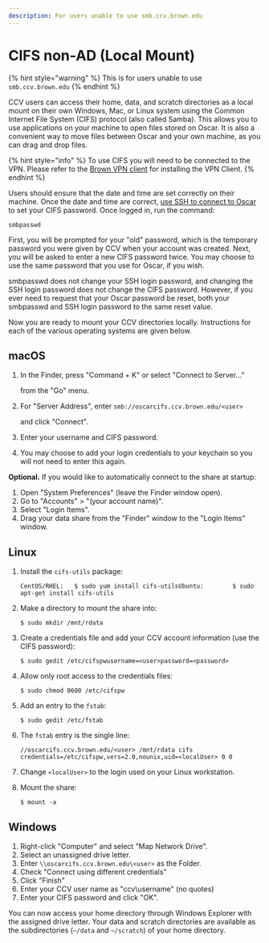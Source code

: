 ```yaml
---
description: For users unable to use smb.ccv.brown.edu
---
```


# CIFS  non-AD \(Local Mount\)



{% hint style="warning" %}
This is for users unable to use `smb.ccv.brown.edu`
{% endhint %}

CCV users can access their home, data, and scratch directories as a local mount on their own Windows, Mac, or Linux system using the Common Internet File System \(CIFS\) protocol \(also called Samba\). This allows you to use applications on your machine to open files stored on Oscar. It is also a convenient way to move files between Oscar and your own machine, as you can drag and drop files.

{% hint style="info" %}
To use CIFS you will need to be connected to the VPN. Please refer to the [Brown VPN client](https://vpn.brown.edu) for installing the VPN Client. 
{% endhint %}

Users should ensure that the date and time are set correctly on their machine. Once the date and time are correct, [use SSH to connect to Oscar](https://app.gitbook.com/@brown-cis/s/oscar/~/drafts/-Lg4RZ07lpbY8-GXym-g/primary/connecting-to-oscar/ssh) to set your CIFS password. Once logged in, run the command:

```text
smbpasswd
```

First, you will be prompted for your "old" password, which is the temporary password you were given by CCV when your account was created. Next, you will be asked to enter a new CIFS password twice. You may choose to use the same password that you use for Oscar, if you wish.

smbpasswd does not change your SSH login password, and changing the SSH login password does not change the CIFS password. However, if you ever need to request that your Oscar password be reset, both your smbpasswd and SSH login password to the same reset value.‌

Now you are ready to mount your CCV directories locally. Instructions for each of the various operating systems are given below.‌

## macOS <a id="macos"></a>

1. In the Finder, press "Command + K" or select "Connect to Server..."

   from the "Go" menu.

2. For "Server Address", enter `smb://oscarcifs.ccv.brown.edu/<user>`

   and click "Connect".

3. Enter your username and CIFS password.
4. You may choose to add your login credentials to your keychain so you will not need to enter this again.

**Optional.** If you would like to automatically connect to the share at startup:‌

1. Open "System Preferences" \(leave the Finder window open\).
2. Go to "Accounts" &gt; "\(your account name\)".
3. Select "Login Items".
4. Drag your data share from the "Finder" window to the "Login Items" window.‌

## Linux <a id="linux"></a>

1. Install the `cifs-utils` package:

   ```text
   CentOS/RHEL:   $ sudo yum install cifs-utilsUbuntu:        $ sudo apt-get install cifs-utils
   ```

2. Make a directory to mount the share into:

   ```text
   $ sudo mkdir /mnt/rdata
   ```

3. Create a credentials file and add your CCV account information \(use the CIFS password\):

   ```text
   $ sudo gedit /etc/cifspw​username=<user>password=<password>
   ```

4. Allow only root access to the credentials files:

   ```text
   $ sudo chmod 0600 /etc/cifspw
   ```

5. Add an entry to the `fstab`:

   ```text
   $ sudo gedit /etc/fstab
   ```

6. The `fstab` entry is the single line:

   ```text
   //oscarcifs.ccv.brown.edu/<user> /mnt/rdata cifs credentials=/etc/cifspw,vers=2.0,nounix,uid=<localUser> 0 0
   ```

7. Change `<localUser>` to the login used on your Linux workstation.
8. Mount the share:

   ```text
   $ mount -a‌
   ```

## Windows <a id="windows"></a>

1. Right-click "Computer" and select "Map Network Drive".
2. Select an unassigned drive letter.
3. Enter `\\oscarcifs.ccv.brown.edu\<user>` as the Folder.
4. Check "Connect using different credentials"
5. Click "Finish"
6. Enter your CCV user name as "ccv\username" \(no quotes\)
7. Enter your CIFS password and click "OK".

You can now access your home directory through Windows Explorer with the assigned drive letter. Your data and scratch directories are available as the subdirectories \(`~/data` and `~/scratch`\) of your home directory.

